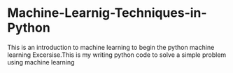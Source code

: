# Machine-Learnig-Techniques-in-Python
This is an introduction to machine learning to begin the python machine learning Excersise.This is my writing python code to solve a simple problem using machine learning
